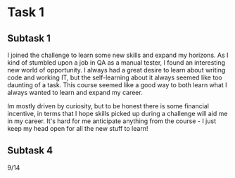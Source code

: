 # Task 1
## Subtask 1
I joined the challenge to learn some new skills and expand my horizons. As I kind of stumbled upon a job in QA as a manual tester, I found an interesting new world of opportunity. I always had a great desire to learn about writing code and working IT, but the self-learning about it always seemed like too daunting of a task. This course seemed like a good way to both learn what I always wanted to learn and expand my career.

Im mostly driven by curiosity, but to be honest there is some financial incentive, in terms that I hope skills picked up during a challenge will aid me in my career. It's hard for me anticipate anything from the course - I just keep my head open for all the new stuff to learn!

## Subtask 4
9/14